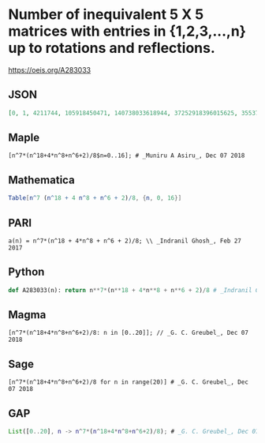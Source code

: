 # Number of inequivalent 5 X 5 matrices with entries in \{1,2,3,\.\.\.,n\} up to rotations and reflections\.
https://oeis.org/A283033
## JSON
```JSON
[0, 1, 4211744, 105918450471, 140738033618944, 37252918396015625, 3553786240466361696, 167633579843887699759, 4722366500530551259136, 89737248564744874067889, 1250000000501250002500000, 13543382431328404683826391, 119245270812803151147085824]
```
## Maple
```Maple
[n^7*(n^18+4*n^8+n^6+2)/8$n=0..16]; # _Muniru A Asiru_, Dec 07 2018
```
## Mathematica
```Mathematica
Table[n^7 (n^18 + 4 n^8 + n^6 + 2)/8, {n, 0, 16}]
```
## PARI
```PARI
a(n) = n^7*(n^18 + 4*n^8 + n^6 + 2)/8; \\ _Indranil Ghosh_, Feb 27 2017
```
## Python
```Python
def A283033(n): return n**7*(n**18 + 4*n**8 + n**6 + 2)/8 # _Indranil Ghosh_, Feb 27 2017
```
## Magma
```Magma
[n^7*(n^18+4*n^8+n^6+2)/8: n in [0..20]]; // _G. C. Greubel_, Dec 07 2018
```
## Sage
```Sage
[n^7*(n^18+4*n^8+n^6+2)/8 for n in range(20)] # _G. C. Greubel_, Dec 07 2018
```
## GAP
```GAP
List([0..20], n -> n^7*(n^18+4*n^8+n^6+2)/8); # _G. C. Greubel_, Dec 07 2018
```
